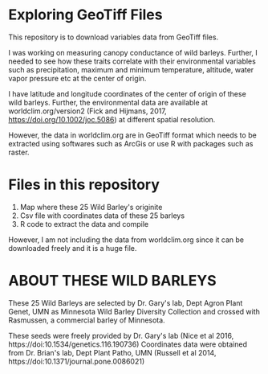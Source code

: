 # Exploring GeoTiff Files
This repository is to download variables data from GeoTiff files.

I was working on measuring canopy conductance of wild barleys. Further, I needed to see how these traits correlate with their environmental variables such as precipitation, maximum and minimum temperature, altitude, water vapor pressure etc at the center of origin.

I have latitude and longitude coordinates of the center of origin of these wild barleys. Further, the environmental data are available at worldclim.org/version2 (Fick and Hijmans, 2017, https://doi.org/10.1002/joc.5086) at different spatial resolution.

However, the data in worldclim.org are in GeoTiff format which needs to be extracted using softwares such as ArcGis or use R with packages such as raster.

# Files in this repository
1. Map where these 25 Wild Barley's originite
2. Csv file with coordinates data of these 25 barleys
3. R code to extract the data and compile

However, I am not including the data from worldclim.org since it can be downloaded freely and it is a huge file.

# ABOUT THESE WILD BARLEYS
These 25 Wild Barleys are selected by Dr. Gary's lab, Dept Agron Plant Genet, UMN as Minnesota Wild Barley Diversity Collection and crossed with Rasmussen, a commercial barley of Minnesota.

These seeds were freely provided by Dr. Gary's lab (Nice et al 2016, https://doi:10.1534/genetics.116.190736)
Coordinates data were obtained from Dr. Brian's lab, Dept Plant Patho, UMN (Russell et al 2014, https://doi:10.1371/journal.pone.0086021)
